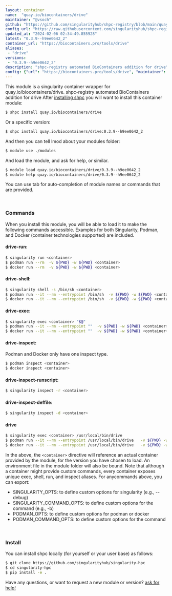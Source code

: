 ```yaml
---
layout: container
name:  "quay.io/biocontainers/drive"
maintainer: "@vsoch"
github: "https://github.com/singularityhub/shpc-registry/blob/main/quay.io/biocontainers/drive/container.yaml"
config_url: "https://raw.githubusercontent.com/singularityhub/shpc-registry/main/quay.io/biocontainers/drive/container.yaml"
updated_at: "2024-02-06 02:34:49.855928"
latest: "0.3.9--h9ee0642_2"
container_url: "https://biocontainers.pro/tools/drive"
aliases:
 - "drive"
versions:
 - "0.3.9--h9ee0642_2"
description: "shpc-registry automated BioContainers addition for drive"
config: {"url": "https://biocontainers.pro/tools/drive", "maintainer": "@vsoch", "description": "shpc-registry automated BioContainers addition for drive", "latest": {"0.3.9--h9ee0642_2": "sha256:16f496d1fcc8a85e71336211f1505819346af31fd5c353a6357b1ff7ea8e9128"}, "tags": {"0.3.9--h9ee0642_2": "sha256:16f496d1fcc8a85e71336211f1505819346af31fd5c353a6357b1ff7ea8e9128"}, "docker": "quay.io/biocontainers/drive", "aliases": {"drive": "/usr/local/bin/drive"}}
---
```


This module is a singularity container wrapper for quay.io/biocontainers/drive.
shpc-registry automated BioContainers addition for drive
After [installing shpc](#install) you will want to install this container module:


```bash
$ shpc install quay.io/biocontainers/drive
```

Or a specific version:

```bash
$ shpc install quay.io/biocontainers/drive:0.3.9--h9ee0642_2
```

And then you can tell lmod about your modules folder:

```bash
$ module use ./modules
```

And load the module, and ask for help, or similar.

```bash
$ module load quay.io/biocontainers/drive/0.3.9--h9ee0642_2
$ module help quay.io/biocontainers/drive/0.3.9--h9ee0642_2
```

You can use tab for auto-completion of module names or commands that are provided.

<br>

### Commands

When you install this module, you will be able to load it to make the following commands accessible.
Examples for both Singularity, Podman, and Docker (container technologies supported) are included.

#### drive-run:

```bash
$ singularity run <container>
$ podman run --rm  -v ${PWD} -w ${PWD} <container>
$ docker run --rm  -v ${PWD} -w ${PWD} <container>
```

#### drive-shell:

```bash
$ singularity shell -s /bin/sh <container>
$ podman run --it --rm --entrypoint /bin/sh  -v ${PWD} -w ${PWD} <container>
$ docker run --it --rm --entrypoint /bin/sh  -v ${PWD} -w ${PWD} <container>
```

#### drive-exec:

```bash
$ singularity exec <container> "$@"
$ podman run --it --rm --entrypoint ""  -v ${PWD} -w ${PWD} <container> "$@"
$ docker run --it --rm --entrypoint ""  -v ${PWD} -w ${PWD} <container> "$@"
```

#### drive-inspect:

Podman and Docker only have one inspect type.

```bash
$ podman inspect <container>
$ docker inspect <container>
```

#### drive-inspect-runscript:

```bash
$ singularity inspect -r <container>
```

#### drive-inspect-deffile:

```bash
$ singularity inspect -d <container>
```


#### drive

```bash
$ singularity exec <container> /usr/local/bin/drive
$ podman run --it --rm --entrypoint /usr/local/bin/drive   -v ${PWD} -w ${PWD} <container> -c " $@"
$ docker run --it --rm --entrypoint /usr/local/bin/drive   -v ${PWD} -w ${PWD} <container> -c " $@"
```



In the above, the `<container>` directive will reference an actual container provided
by the module, for the version you have chosen to load. An environment file in the
module folder will also be bound. Note that although a container
might provide custom commands, every container exposes unique exec, shell, run, and
inspect aliases. For anycommands above, you can export:

 - SINGULARITY_OPTS: to define custom options for singularity (e.g., --debug)
 - SINGULARITY_COMMAND_OPTS: to define custom options for the command (e.g., -b)
 - PODMAN_OPTS: to define custom options for podman or docker
 - PODMAN_COMMAND_OPTS: to define custom options for the command

<br>

### Install

You can install shpc locally (for yourself or your user base) as follows:

```bash
$ git clone https://github.com/singularityhub/singularity-hpc
$ cd singularity-hpc
$ pip install -e .
```

Have any questions, or want to request a new module or version? [ask for help!](https://github.com/singularityhub/singularity-hpc/issues)